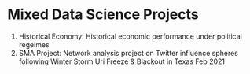 # Mixed Data Science Projects
1. Historical Economy: Historical economic performance under political regeimes
2. SMA Project: Network analysis project on Twitter influence spheres following Winter Storm Uri Freeze & Blackout in Texas Feb 2021

